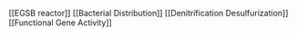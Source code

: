[[EGSB reactor]]
[[Bacterial Distribution]]
[[Denitrification Desulfurization]]
[[Functional Gene Activity]]

